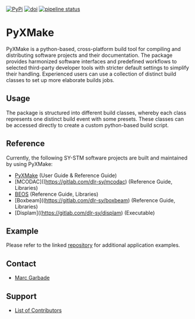 [![PyPi](https://img.shields.io/static/v1?label=PyPi&message=1.18.0&color=informational&logo=pypi)](https://pypi.org/project/pyxmake/)
[![doi](https://img.shields.io/badge/DOI-10.5281%2Fzenodo.13352143-red.svg)](https://zenodo.org/records/13352143)
[![pipeline status](https://gitlab.com/dlr-sy/pyxmake/badges/master/pipeline.svg)]()

# PyXMake
PyXMake is a python-based, cross-platform build tool for compiling and distributing software projects and their documentation. The package provides harmonized software interfaces and predefined workflows to selected third-party developer tools with stricter default settings to simplify their handling. Experienced users can use a collection of distinct build classes to set up more elaborate builds jobs.
## Usage
The package is structured into different build classes, whereby each class represents one distinct build event with some presets. These classes can be accessed directly to create a custom python-based build script.
## Reference
Currently, the following SY-STM software projects are built and maintained by using PyXMake:
* [PyXMake](https://gitlab.com/dlr-sy/pyxmake) (User Guide & Reference Guide)
* [MCODAC]((https://gitlab.com/dlr-sy/mcodac) (Reference Guide, Libraries)
* [BEOS](https://gitlab.com/dlr-sy/beos) (Reference Guide, Libraries)
* [Boxbeam]((https://gitlab.com/dlr-sy/boxbeam) (Reference Guide, Libraries)
* [Displam]((https://gitlab.com/dlr-sy/displam) (Executable)
## Example
Please refer to the linked [repository](https://gitlab.com/dlr-sy/pyxmake) for additional application examples.
## Contact
* [Marc Garbade](mailto:marc.garbade@dlr.de)
## Support
* [List of Contributors](https://gitlab.com/dlr-sy/pyxmake/-/blob/master/CONTRIBUTING.md)